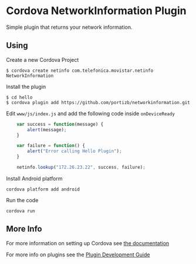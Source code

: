 # Cordova NetworkInformation Plugin

Simple plugin that returns your network information.

## Using

Create a new Cordova Project

    $ cordova create netinfo com.telefonica.movistar.netinfo NetworkInformation
    
Install the plugin

    $ cd hello
    $ cordova plugin add https://github.com/portizb/networkinformation.git
    

Edit `www/js/index.js` and add the following code inside `onDeviceReady`

```js
    var success = function(message) {
        alert(message);
    }

    var failure = function() {
        alert("Error calling Hello Plugin");
    }

    netinfo.lookup("172.26.23.22", success, failure);
```

Install Android platform

    cordova platform add android
    
Run the code

    cordova run 

## More Info

For more information on setting up Cordova see [the documentation](http://cordova.apache.org/docs/en/latest/guide/cli/index.html)

For more info on plugins see the [Plugin Development Guide](http://cordova.apache.org/docs/en/latest/guide/hybrid/plugins/index.html)
